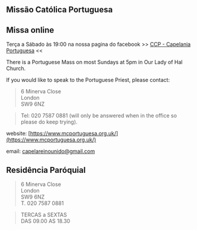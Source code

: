 ## Missão Católica Portuguesa

<!-- ![our-lady-of-fatima](https://upload.wikimedia.org/wikipedia/commons/thumb/9/9c/Fatima_%283%29.jpg/271px-Fatima_%283%29.jpg) -->

## Missa online

Terça a Sábado às 19:00 na nossa pagina do facebook >> [CCP - Capelania Portuguesa](https://www.facebook.com/pages/category/Catholic-Church/Capelania-Portuguesa-1856454771143557/) <<

There is a Portuguese Mass on most Sundays at 5pm in Our Lady of Hal Church.

If you would like to speak to the Portuguese Priest, please contact:

> 6 Minerva Close  
> London  
> SW9 6NZ  

> Tel: 020 7587 0881 (will only be answered when in the office so please do keep trying).

website: [https://www.mcportuguesa.org.uk/](https://www.mcportuguesa.org.uk/)  

email: <capelareinounido@gmail.com>


## Residência Paróquial

> 6 Minerva Close  
> London  
> SW9 6NZ  
> T. 020 7587 0881  

> TERCAS a SEXTAS  
> DAS 09.00 AS 18.30



